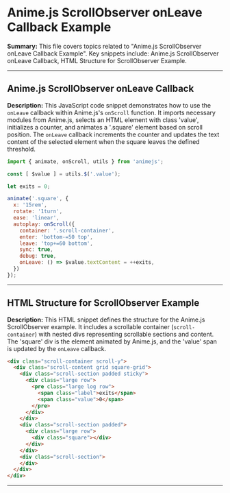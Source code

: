 # Anime.js ScrollObserver onLeave Callback Example

**Summary:** This file covers topics related to "Anime.js ScrollObserver onLeave Callback Example". Key snippets include: Anime.js ScrollObserver onLeave Callback, HTML Structure for ScrollObserver Example.

---

## Anime.js ScrollObserver onLeave Callback

**Description:** This JavaScript code snippet demonstrates how to use the `onLeave` callback within Anime.js's `onScroll` function. It imports necessary modules from Anime.js, selects an HTML element with class 'value', initializes a counter, and animates a '.square' element based on scroll position. The `onLeave` callback increments the counter and updates the text content of the selected element when the square leaves the defined threshold.

```JavaScript
import { animate, onScroll, utils } from 'animejs';

const [ $value ] = utils.$('.value');

let exits = 0;

animate('.square', {
  x: '15rem',
  rotate: '1turn',
  ease: 'linear',
  autoplay: onScroll({
    container: '.scroll-container',
    enter: 'bottom-=50 top',
    leave: 'top+=60 bottom',
    sync: true,
    debug: true,
    onLeave: () => $value.textContent = ++exits,
  })
});
```

---

## HTML Structure for ScrollObserver Example

**Description:** This HTML snippet defines the structure for the Anime.js ScrollObserver example. It includes a scrollable container (`scroll-container`) with nested divs representing scrollable sections and content.  The 'square' div is the element animated by Anime.js, and the 'value' span is updated by the `onLeave` callback.

```HTML
<div class="scroll-container scroll-y">
  <div class="scroll-content grid square-grid">
    <div class="scroll-section padded sticky">
      <div class="large row">
        <pre class="large log row">
          <span class="label">exits</span>
          <span class="value">0</span>
        </pre>
      </div>
    </div>
    <div class="scroll-section padded">
      <div class="large row">
        <div class="square"></div>
      </div>
    </div>
    <div class="scroll-section">
    </div>
  </div>
</div>
```

---